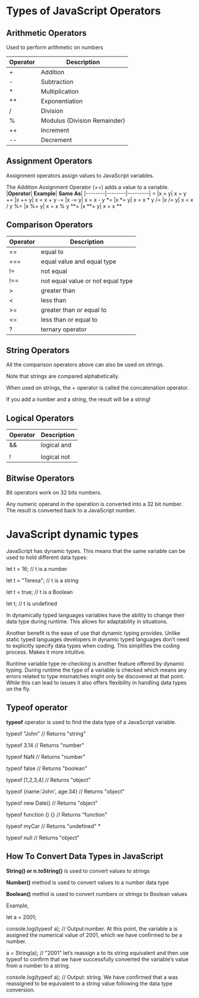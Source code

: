 # Types of JavaScript Operators
## Arithmetic Operators
Used to perform arithmetic on numbers

| **Operator**    | **Description** |
| -------- | ------- |
| +  | Addition  |
| - | Subtraction     |
| *    | Multiplication    |
|**|Exponentiation|
|/	|Division|
|%	|Modulus (Division Remainder)|
|++|Increment|
|--|Decrement|
## Assignment Operators
Assignment operators assign values to JavaScript variables.

The Addition Assignment Operator (+=) adds a value to a variable.
|**Operator**|	**Example**|	**Same As**|
|--------|--------|---------|
=	|x = y|	x = y
+=	|x += y|	x = x + y
-=	|x -= y|	x = x - y
*=	|x *= y|	x = x * y
/=	|x /= y|	x = x / y
%=	|x %= y|	x = x % y
**=	|x **= y|	x = x ** 
## Comparison Operators
|**Operator**|	**Description**|
|--------|--------|
==	|equal to
===	|equal value and equal type
!=	|not equal
!==	|not equal value or not equal type
|>	|greater than|
<	|less than
|>=|greater than or equal to|
|<=|less than or equal to|
|?|ternary operator|
## String Operators
All the comparison operators above can also be used on strings.

Note that strings are compared alphabetically.

When used on strings, the + operator is called the concatenation operator.

If you add a number and a string, the result will be a string!

## Logical Operators
Operator|	Description
|------|----------|
&&|	logical and
||||	logical or|
!|	logical not
## Bitwise Operators
Bit operators work on 32 bits numbers.

Any numeric operand in the operation is converted into a 32 bit number. The result is converted back to a JavaScript number.
# JavaScript dynamic types
JavaScript has dynamic types. This means that the same variable can be used to hold different data types:

let t = 16;			// t is a number

let t = "Teresa";	// t is a string

let t = true;		// t is a Boolean

let t;				// t is undefined

In dynamically typed languages variables have the ability to change their data type during runtime. This allows for adaptability in situations.

Another benefit is the ease of use that dynamic typing provides. Unlike static typed languages developers in dynamic typed languages don’t need to explicitly specify data types when coding. This simplifies the coding process. Makes it more intuitive.

Runtime variable type re-checking is another feature offered by dynamic typing. During runtime the type of a variable is checked which means any errors related to type mismatches might only be discovered at that point. While this can lead to issues it also offers flexibility in handling data types on the fly.

## Typeof operator
**typeof** operator is used to find the data type of a JavaScript variable.

typeof "John"                 // Returns "string"

typeof 3.14                   // Returns "number"

typeof NaN                    // Returns "number"

typeof false                  // Returns "boolean"

typeof [1,2,3,4]              // Returns "object"

typeof {name:'John', age:34}  // Returns "object"

typeof new Date()             // Returns "object"

typeof function () {}         // Returns "function"

typeof myCar                  // Returns "undefined" *

typeof null                   // Returns "object"

## How To Convert Data Types in JavaScript

**String() or n.toString()** is used to convert values to strings 

**Number()** method is used to convert values to a number data type

 **Boolean()** methid is used to convert numbers or strings to Boolean values

Example, 

let a = 2001;

console.log(typeof a); // Output:number. At this point, the variable a is assigned the numerical value of 2001, which we have confirmed to be a number.

a = String(a);	// "2001" let’s reassign a to its string equivalent and then use typeof to confirm that we have successfully converted the variable’s value from a number to a string.

console.log(typeof a); // Output: string. We have confirmed that a was reassigned to be equivalent to a string value following the data type conversion.

